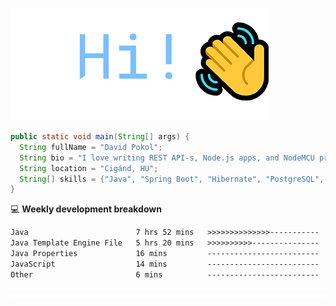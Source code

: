 ![Hi!](assets/images/hi.png)

```java
public static void main(String[] args) {
  String fullName = "David Pokol";
  String bio = "I love writing REST API-s, Node.js apps, and NodeMCU programs";
  String location = "Cigánd, HU";
  String[] skills = {"Java", "Spring Boot", "Hibernate", "PostgreSQL", "Git"};
}
```

💻 **Weekly development breakdown**
<!--START_SECTION:waka-->

```txt
Java                        7 hrs 52 mins   >>>>>>>>>>>>>>-----------   56.32 %
Java Template Engine File   5 hrs 20 mins   >>>>>>>>>>---------------   38.19 %
Java Properties             16 mins         -------------------------   01.97 %
JavaScript                  14 mins         -------------------------   01.69 %
Other                       6 mins          -------------------------   00.77 %
```

<!--END_SECTION:waka-->

![footer](assets/images/footer.png)
